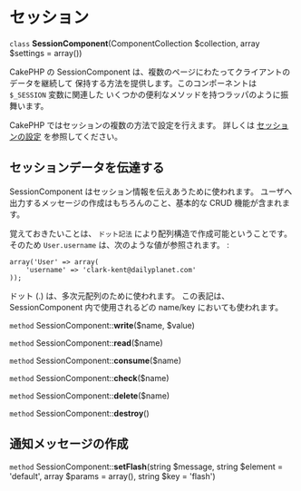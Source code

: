 # セッション

`class` **SessionComponent**(ComponentCollection $collection, array $settings = array())

CakePHP の SessionComponent は、複数のページにわたってクライアントのデータを継続して
保持する方法を提供します。このコンポーネントは `$_SESSION` 変数に関連した
いくつかの便利なメソッドを持つラッパのように振舞います。

CakePHP ではセッションの複数の方法で設定を行えます。
詳しくは [セッションの設定](../../development/sessions) を参照してください。

## セッションデータを伝達する

SessionComponent はセッション情報を伝えあうために使われます。
ユーザへ出力するメッセージの作成はもちろんのこと、基本的な CRUD 機能が含まれます。

覚えておきたいことは、 `ドット記法` により配列構造で作成可能ということです。
そのため `User.username` は、次のような値が参照されます。 :

``` text
array('User' => array(
    'username' => 'clark-kent@dailyplanet.com'
));
```

ドット (.) は、多次元配列のために使われます。
この表記は、SessionComponent 内で使用されるどの name/key においても使われます。

`method` SessionComponent::**write**($name, $value)

`method` SessionComponent::**read**($name)

`method` SessionComponent::**consume**($name)

`method` SessionComponent::**check**($name)

`method` SessionComponent::**delete**($name)

`method` SessionComponent::**destroy**()

## 通知メッセージの作成

`method` SessionComponent::**setFlash**(string $message, string $element = 'default', array $params = array(), string $key = 'flash')
